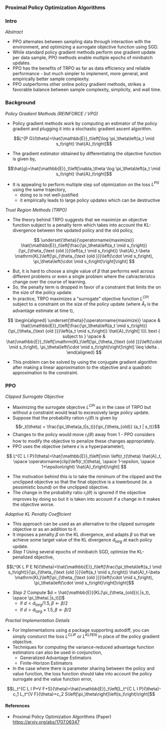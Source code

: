 ### Proximal Policy Optimization Algorithms


### Intro

*Abstract*
- PPO alternates between sampling data through interaction with the environment, and optimizing a surrogate objective function using SGD.
- While standard policy gradient methods perform one gradient update per data sample, PPO methods enable multiple epochs of minibatch updates.
- PPO has the benefits of TRPO as far as data efficiency and reliable performance - but much simpler to implement, more general, and empirically better sample complexity.
- PPO outperforms other online policy gradient methods, strikes a favorable balance between sample complexity, simplicity, and wall time.


### Background

*Policy Gradient Methods (REINFORCE / VPG)*
- Policy gradient methods work by computing an estimator of the policy gradient and plugging it into a stochastic gradient ascent algorithm.

$$L^{P G}(\theta)=\hat{\mathbb{E}}_t\left[\log \pi_\theta\left(a_t \mid s_t\right) \hat{A}_t\right]$$

- The gradient estimator obtained by differentiating the objective function is given by,

$$\hat{g}=\hat{\mathbb{E}}_t\left[\nabla_\theta \log \pi_\theta\left(a_t \mid s_t\right) \hat{A}_t\right]$$

- It is appealing to perform multiple step sof otpimization on the loss $L^{PG}$ using the same trajectory, 
	- doing so is not well-justified
	- it empirically leads to large policy updates which can be destructive


*Trust Region Methods (TRPO)*
- The theory behind TRPO suggests that we maximize an objective function subject to a penalty term which takes into account the KL-divergence between the updated policy and the old policy,

$$
\underset{\theta}{\operatorname{maximize}} \hat{\mathbb{E}}_t\left[\frac{\pi_\theta\left(a_t \mid s_t\right)}{\pi_{\theta_{\text {old }}}\left(a_t \mid s_t\right)} \hat{A}_t-\beta \mathrm{KL}\left[\pi_{\theta_{\text {old }}}\left(\cdot \mid s_t\right), \pi_\theta\left(\cdot \mid s_t\right)\right]\right]
$$

- But, it is hard to choose a single value of $\beta$ that performs well across different problems or even a single problem where the cahracteristcs change over the course of learning.
- So, the penalty term is dropped in favor of a constraint that limits the on the size of the policy update.
- In practice, TRPO maximizes a "surrogate" objective function $L^{CPI}$ subject to a constraint on the size of the policy update (where $\hat{A}_t$ is the advantage estimate at time t),

$$
\begin{aligned}
\underset{\theta}{\operatorname{maximize}} \space & \hat{\mathbb{E}}_t\left[\frac{\pi_\theta\left(a_t \mid s_t\right)}{\pi_{\theta_{\text {old }}}\left(a_t \mid s_t\right)} \hat{A}_t\right] \\\\
\text { subject to } \space & \hat{\mathbb{E}}_t\left[\mathrm{KL}\left[\pi_{\theta_{\text {old }}}\left(\cdot \mid s_t\right), \pi_\theta\left(\cdot \mid s_t\right)\right]\right] \leq \delta .
\end{aligned}
$$

- This problem can be solved by using the conjugate gradient algorithm after making a linear approximation to the objective and a quadratic approximation to the constraint.


### PPO

*Clipped Surrogate Objective*
- Maximizing the surrogate objective $L^{CPI}$ as in the case of TRPO but without a constraint would lead to excessively large policy update.
- Suppose that the probability ration $r_t(\theta)$ is given by
$$r_t(\theta) = \frac{\pi_\theta(a_t|s_t)}{\pi_{\theta_{old}} (a_t | s_t)}$$
- Changes to the policy would move $r_t(\theta)$ away from 1 - PPO considers how to modify the objective to penalize these changes appropriately.
- PPO uses the objective (where $\epsilon$ is a hyperparameter),

$$
L^{C L I P}(\theta)=\hat{\mathbb{E}}_t\left[\min \left(r_t(\theta) \hat{A}_t, \space \operatorname{clip}\left(r_t(\theta), \space 1-\epsilon, \space 1+\epsilon\right) \hat{A}_t\right)\right]
$$

- The motivation behind this is to take the minimum of the clipped and the unclipped objective so that the final objective is a lowerbound (ie. a pessimistic bound) on the unclipped objective.
- The change in the probabilty ratio $r_t(\theta)$ is ignored if the objective improves by doing so but it is taken into account if a change in it makes the objective worse.


*Adaptive KL Penalty Coefficient*
- This approach can be used as an alternative to the clipped surrogate objective or as an addition to it.
- It imposes a penalty $\beta$ on the KL divergence, and adapts $\beta$ so that we achieve some target value of the KL divergence $d_{targ}$ at each policy update.
- *Step 1* Using several epochs of minibatch SGD, optimize the KL-penalized objective,

$$L^{K L P E N}(\theta)=\hat{\mathbb{E}}_t\left[\frac{\pi_\theta\left(a_t \mid s_t\right)}{\pi_{\theta_{\text {old }}}\left(a_t \mid s_t\right)} \hat{A}_t-\beta \mathrm{KL}\left[\pi_{\theta_{\text {old }}}\left(\cdot \mid s_t\right), \pi_\theta\left(\cdot \mid s_t\right)\right]\right]$$
 
- *Step 2* Compute $d = \hat{\mathbb{E}}[KL[\pi_{\theta_{old}}(.|s_t), \space \pi_\theta(.|s_t)]]$
	- if $d < d_{targ} / 1.5, \beta \leftarrow \beta / 2$
	- if $d > d_{targ} \times 1.5, \beta \leftarrow \beta / 2$


*Practial Implementation Details*
- For implementations using a package supporting autodiff, you can simply consturct the loss $L^{CLIP}$ or $L^{KLPEN}$ in place of the policy gradient objective.
- Techniques for computing the variance-reduced advantage function estimators can also be used in conjunction,
	- Generalized Advantage Estimators
	- Finite-Horizon Estimators
- In the case where there is parameter sharing between the policy and value function, the loss function should take into account the policy surrogate and the value function error,

$$L_t^{C L I P+V F+S}(\theta)=\hat{\mathbb{E}}_t\left[L_t^{C L I P}(\theta)-c_1 L_t^{V F}(\theta)+c_2 S\left[\pi_\theta\right]\left(s_t\right)\right]$$


#### References
- Proximal Policy Optimization Algorithms (Paper) https://arxiv.org/abs/1707.06347

